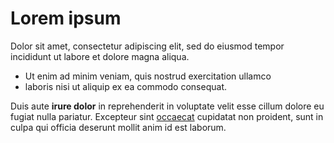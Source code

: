 # Lorem ipsum

Dolor sit amet, consectetur adipiscing elit, sed do eiusmod tempor incididunt ut labore et dolore magna aliqua. 

* Ut enim ad minim veniam, quis nostrud exercitation ullamco 
* laboris nisi ut aliquip ex ea commodo consequat. 

Duis aute **irure dolor** in reprehenderit in voluptate velit esse cillum dolore eu fugiat nulla pariatur. 
Excepteur sint [occaecat](https://ya.ru) cupidatat non proident, sunt in culpa qui officia deserunt mollit anim id est laborum.
